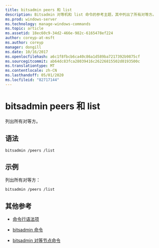 ```yaml
---
title: bitsadmin peers 和 list
description: Bitsadmin 对等机和 list 命令的参考主题，其中列出了所有对等方。
ms.prod: windows-server
ms.technology: manage-windows-commands
ms.topic: article
ms.assetid: 18ec60c9-34d2-466e-982c-6165478ef224
author: coreyp-at-msft
ms.author: coreyp
manager: dongill
ms.date: 10/16/2017
ms.openlocfilehash: a6c1f8fbcb6ca40c86a1d589ba7217392b9875cf
ms.sourcegitcommit: ab64dc83fca28039416c26226815502d0193500c
ms.translationtype: MT
ms.contentlocale: zh-CN
ms.lasthandoff: 05/01/2020
ms.locfileid: "82717144"
---
```

# <a name="bitsadmin-peers-and-list"></a>bitsadmin peers 和 list

列出所有对等方。

## <a name="syntax"></a>语法

```
bitsadmin /peers /list
```

## <a name="examples"></a>示例

列出所有对等方：

```
bitsadmin /peers /list
```

## <a name="additional-references"></a>其他参考

- [命令行语法项](command-line-syntax-key.md)

- [bitsadmin 命令](bitsadmin.md)

- [bitsadmin 对等节点命令](bitsadmin-peers.md)
